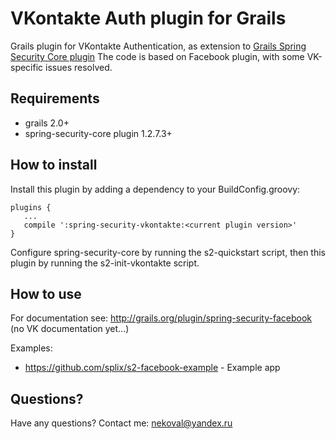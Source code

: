 VKontakte Auth plugin for Grails
===============================

Grails plugin for VKontakte Authentication, as extension to [Grails Spring Security Core plugin](http://www.grails.org/plugin/spring-security-core)
The code is based on Facebook plugin, with some VK-specific issues resolved.

Requirements
------------

 * grails 2.0+
 * spring-security-core plugin 1.2.7.3+

How to install
--------------

Install this plugin by adding a dependency to your BuildConfig.groovy:

    plugins {
       ...
       compile ':spring-security-vkontakte:<current plugin version>'
    }

Configure spring-security-core by running the s2-quickstart script, then this plugin by running the s2-init-vkontakte script.


How to use
----------

For documentation see: <a href="http://grails.org/plugin/spring-security-facebook">http://grails.org/plugin/spring-security-facebook</a>
(no VK documentation yet...)

Examples:

  * https://github.com/splix/s2-facebook-example - Example app

Questions?
----------

Have any questions? Contact me: nekoval@yandex.ru
